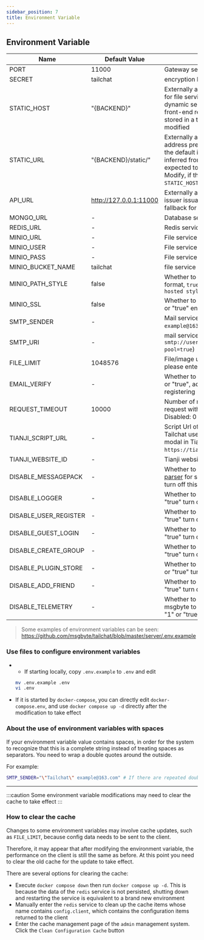 ```yaml
---
sidebar_position: 7
title: Environment Variable
---
```


## Environment Variable

| Name | Default Value | Description |
| ----- | ------ | --- |
| PORT | 11000 | Gateway service port number |
| SECRET | tailchat | encryption key, used for JWT |
| STATIC_HOST | "{BACKEND}" | Externally accessible static service host, used for file service access, the default is the dynamic server address inferred from the front-end request, if it is expected to be stored in a third-party OSS, it needs to be modified |
| STATIC_URL | "{BACKEND}/static/" | Externally accessible static service complete address prefix, used for file service access, the default is the dynamic server address inferred from the front-end request, if it is expected to be stored in a third-party OSS Modify, if this variable is set, the above `STATIC_HOST` value is invalid |
| API_URL | http://127.0.0.1:11000 | Externally accessible url address, used for issuer issuance on open platforms or as a fallback for file services |
| MONGO_URL | - | Database service address |
| REDIS_URL | - | Redis service address |
| MINIO_URL | - | File service address (minio) |
| MINIO_USER | - | File service username |
| MINIO_PASS | - | File service password |
| MINIO_BUCKET_NAME | tailchat | file service bucket name |
| MINIO_PATH_STYLE | false | Whether to use path-style s3 communication format, `true` is `Path Style`, `false` is `Virtual hosted style` |
| MINIO_SSL | false | Whether to use SSL to connect storage, if "1" or "true" enable SSL |
| SMTP_SENDER | - | Mail service sender (example: `"Tailchat" example@163.com`) |
| SMTP_URI | - | mail service connection address (example: `smtp://username:password@smtp.example.com/?pool=true`) |
| FILE_LIMIT | 1048576 | File/image upload size limit, the default is 1m, please enter a number(unit: byte) |
| EMAIL_VERIFY | - | Whether to enable email verification, if it is "1" or "true", add email verification control when registering |
| REQUEST_TIMEOUT | 10000 | Number of milliseconds to wait before reject a request with a RequestTimeout error. Disabled: 0 |
| TIANJI_SCRIPT_URL | - | Script Url of Tianji if you wanna monitor Tailchat user usage, you can get it in code modal in Tianji website (example: `https://tianji.example.com/tracker.js`) |
| TIANJI_WEBSITE_ID | - | Tianji website id |
| DISABLE_MESSAGEPACK | - | Whether to disable using messagepack as [parser](https://socket.io/docs/v4/custom-parser/) for socketio in openapi, if "1" or "true" turn off this method |
| DISABLE_LOGGER | - | Whether to disable the log output, if "1" or "true" turn off the log on the fly |
| DISABLE_USER_REGISTER | - | Whether to disable the user register, if "1" or "true" turn off this method |
| DISABLE_GUEST_LOGIN | - | Whether to disable the guest login, if "1" or "true" turn off this method |
| DISABLE_CREATE_GROUP | - | Whether to disable user create group, if "1" or "true" turn off this method |
| DISABLE_PLUGIN_STORE | - | Whether to hide user plugin store entry, if "1" or "true" turn off this method |
| DISABLE_ADD_FRIEND | - | Whether to hide user add friend entry, if "1" or "true" turn off this method |
| DISABLE_TELEMETRY | - | Whether to disable send telemetry report to msgbyte to help us improve, its anonymous, if "1" or "true" turn off telemetry |

> Some examples of environment variables can be seen: https://github.com/msgbyte/tailchat/blob/master/server/.env.example

### Use files to configure environment variables

- - If starting locally, copy `.env.example` to `.env` and edit
  ```bash
  mv .env.example .env
  vi .env
  ```

- If it is started by `docker-compose`, you can directly edit `docker-compose.env`, and use `docker compose up -d` directly after the modification to take effect

### About the use of environment variables with spaces

If your environment variable value contains spaces, in order for the system to recognize that this is a complete string instead of treating spaces as separators. You need to wrap a double quotes around the outside.

For example:

```bash
SMTP_SENDER="\"Tailchat\" example@163.com" # If there are repeated double quotes, they need to be escaped with an escape character
```


-------------

:::caution
Some environment variable modifications may need to clear the cache to take effect
:::

### How to clear the cache

Changes to some environment variables may involve cache updates, such as `FILE_LIMIT`, because config data needs to be sent to the client.

Therefore, it may appear that after modifying the environment variable, the performance on the client is still the same as before. At this point you need to clear the old cache for the update to take effect.

There are several options for clearing the cache:

- Execute `docker compose down` then run `docker compose up -d`. This is because the data of the `redis` service is not persisted, shutting down and restarting the service is equivalent to a brand new environment
- Manually enter the `redis` service to clean up the cache items whose name contains `config.client`, which contains the configuration items returned to the client
- Enter the cache management page of the `admin` management system. Click the `Clean Configuration Cache` button
